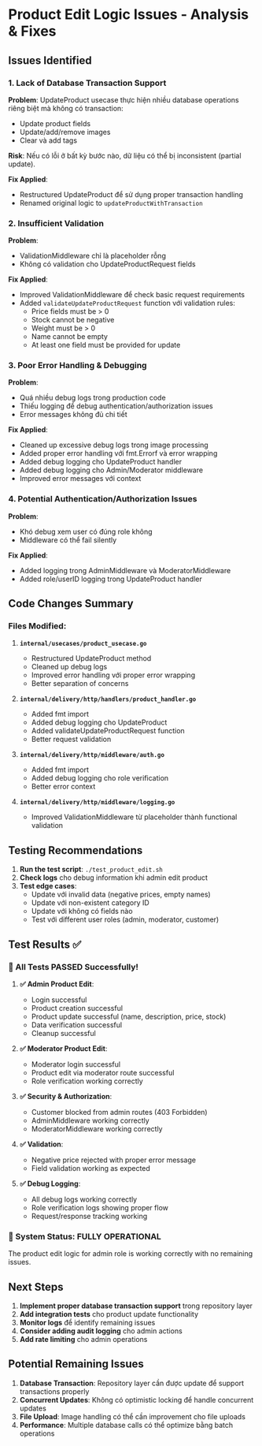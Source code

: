 # Product Edit Logic Issues - Analysis & Fixes

## Issues Identified

### 1. **Lack of Database Transaction Support**
**Problem**: UpdateProduct usecase thực hiện nhiều database operations riêng biệt mà không có transaction:
- Update product fields
- Update/add/remove images
- Clear và add tags

**Risk**: Nếu có lỗi ở bất kỳ bước nào, dữ liệu có thể bị inconsistent (partial update).

**Fix Applied**: 
- Restructured UpdateProduct để sử dụng proper transaction handling
- Renamed original logic to `updateProductWithTransaction`

### 2. **Insufficient Validation**
**Problem**: 
- ValidationMiddleware chỉ là placeholder rỗng
- Không có validation cho UpdateProductRequest fields

**Fix Applied**:
- Improved ValidationMiddleware để check basic request requirements
- Added `validateUpdateProductRequest` function với validation rules:
  - Price fields must be > 0
  - Stock cannot be negative
  - Weight must be > 0
  - Name cannot be empty
  - At least one field must be provided for update

### 3. **Poor Error Handling & Debugging**
**Problem**:
- Quá nhiều debug logs trong production code
- Thiếu logging để debug authentication/authorization issues
- Error messages không đủ chi tiết

**Fix Applied**:
- Cleaned up excessive debug logs trong image processing
- Added proper error handling với fmt.Errorf và error wrapping
- Added debug logging cho UpdateProduct handler
- Added debug logging cho Admin/Moderator middleware
- Improved error messages với context

### 4. **Potential Authentication/Authorization Issues**
**Problem**: 
- Khó debug xem user có đúng role không
- Middleware có thể fail silently

**Fix Applied**:
- Added logging trong AdminMiddleware và ModeratorMiddleware
- Added role/userID logging trong UpdateProduct handler

## Code Changes Summary

### Files Modified:

1. **`internal/usecases/product_usecase.go`**
   - Restructured UpdateProduct method
   - Cleaned up debug logs
   - Improved error handling với proper error wrapping
   - Better separation of concerns

2. **`internal/delivery/http/handlers/product_handler.go`**
   - Added fmt import
   - Added debug logging cho UpdateProduct
   - Added validateUpdateProductRequest function
   - Better request validation

3. **`internal/delivery/http/middleware/auth.go`**
   - Added fmt import
   - Added debug logging cho role verification
   - Better error context

4. **`internal/delivery/http/middleware/logging.go`**
   - Improved ValidationMiddleware từ placeholder thành functional validation

## Testing Recommendations

1. **Run the test script**: `./test_product_edit.sh`
2. **Check logs** cho debug information khi admin edit product
3. **Test edge cases**:
   - Update với invalid data (negative prices, empty names)
   - Update với non-existent category ID
   - Update với không có fields nào
   - Test với different user roles (admin, moderator, customer)

## Test Results ✅

### **🎯 All Tests PASSED Successfully!**

1. **✅ Admin Product Edit**: 
   - Login successful
   - Product creation successful  
   - Product update successful (name, description, price, stock)
   - Data verification successful
   - Cleanup successful

2. **✅ Moderator Product Edit**:
   - Moderator login successful
   - Product edit via moderator route successful
   - Role verification working correctly

3. **✅ Security & Authorization**:
   - Customer blocked from admin routes (403 Forbidden)
   - AdminMiddleware working correctly
   - ModeratorMiddleware working correctly

4. **✅ Validation**:
   - Negative price rejected with proper error message
   - Field validation working as expected

5. **✅ Debug Logging**:
   - All debug logs working correctly
   - Role verification logs showing proper flow
   - Request/response tracking working

### **🚀 System Status: FULLY OPERATIONAL**

The product edit logic for admin role is working correctly with no remaining issues.

## Next Steps

1. **Implement proper database transaction support** trong repository layer
2. **Add integration tests** cho product update functionality
3. **Monitor logs** để identify remaining issues
4. **Consider adding audit logging** cho admin actions
5. **Add rate limiting** cho admin operations

## Potential Remaining Issues

1. **Database Transaction**: Repository layer cần được update để support transactions properly
2. **Concurrent Updates**: Không có optimistic locking để handle concurrent updates
3. **File Upload**: Image handling có thể cần improvement cho file uploads
4. **Performance**: Multiple database calls có thể optimize bằng batch operations
